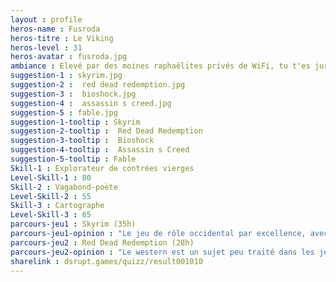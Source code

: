 ```yaml
---
layout : profile
heros-name : Fusroda
heros-titre : Le Viking
heros-level : 31
heros-avatar : fusroda.jpg
ambiance : Elevé par des moines raphaëlites privés de WiFi, tu t'es juré que tu t'achèterais une carte graphique de guerre dès ton premier salaire, mais tu as ressenti un grand vide une fois l'installation finie.
suggestion-1 : skyrim.jpg
suggestion-2 :  red dead redemption.jpg
suggestion-3 :  bioshock.jpg
suggestion-4 :  assassin s creed.jpg
suggestion-5 : fable.jpg
suggestion-1-tooltip : Skyrim
suggestion-2-tooltip :  Red Dead Redemption
suggestion-3-tooltip :  Bioshock
suggestion-4-tooltip :  Assassin s Creed
suggestion-5-tooltip : Fable
Skill-1 : Explorateur de contrées vierges
Level-Skill-1 : 80
Skill-2 : Vagabond-poète
Level-Skill-2 : 55
Skill-3 : Cartographe
Level-Skill-3 : 65
parcours-jeu1 : Skyrim (35h)
parcours-jeu1-opinion : "Le jeu de rôle occidental par excellence, avec une histoire fantastique et épique et un monde à la richesse encore inégalée. Je n'ai jamais pu finir le jeu mais j'y reviens régulièrement pour découvrir de nouvelles zones."
parcours-jeu2 : Red Dead Redemption (28h)
parcours-jeu2-opinion : "Le western est un sujet peu traité dans les jeux vidéo, et les petits gars de Rockstar on frappé très fort dès le début, avec un scénario solide et une réalisation de grande qualité. Vivement le 2 !"
sharelink : dsrupt.games/quizz/result001010
---
```

